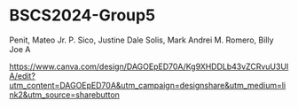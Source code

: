 # BSCS2024-Group5
Penit, Mateo Jr. P.
Sico, Justine Dale
Solis, Mark Andrei M.
Romero, Billy Joe A




https://www.canva.com/design/DAGOEpED70A/Kg9XHDDLb43vZCRvuU3UIA/edit?utm_content=DAGOEpED70A&utm_campaign=designshare&utm_medium=link2&utm_source=sharebutton
